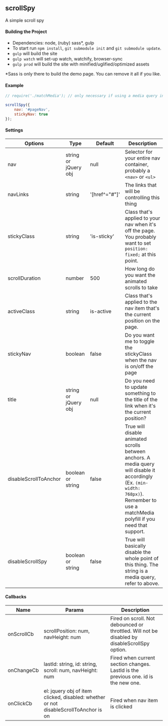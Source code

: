 scrollSpy
-----------
A simple scroll spy

#### Building the Project
* Dependencies: node, (ruby) sass*, gulp
* To start run `npm install`, `git submodule init` and `git submodule update`.
* `gulp` will build the site
* `gulp watch` will set-up watch, watchify, browser-sync
* `gulp prod` will build the site with minified/uglified/optimized assets

\*Sass is only there to build the demo page. You can remove it all if you like.

#### Example

```javascript
// require('./matchMedia'); // only necessary if using a media query in options & want deeper support

scrollSpy({
	nav: '#pageNav',
	stickyNav: true
});
```

#### Settings
Options | Type | Default | Description
------- | ---- | ------- | -----------
nav | string or jQuery obj | null | Selector for your entire nav container, probably a `<nav>` or `<ul>`
navLinks | string | '[href^="#"]' | The links that will be controlling this thing
stickyClass | string | 'is-sticky' | Class that's applied to your nav when it's off the page. You probably want to set `position: fixed;` at this point.
scrollDuration | number | 500 | How long do you want the animated scrolls to take
activeClass | string | is-active | Class that's applied to the nav item that's the current position on the page.
stickyNav | boolean | false | Do you want me to toggle the stickyClass when the nav is on/off the page
title | string or jQuery obj | null | Do you need to update something to the title of the link when it's the current position?
disableScrollToAnchor | boolean or string | false | True will disable animated scrolls between anchors. A media query will disable it accordingly (Ex. `(min-width: 768px)`). Remember to use a matchMedia polyfill if you need that support.
disableScrollSpy | boolean or string | false | True will basically disable the whole point of this thing. The string is a media query, refer to above.


#### Callbacks
Name | Params | Description
---- | ------ | -----------
onScrollCb | scrollPosition: num, navHeight: num | Fired on scroll. Not debounced or throttled. Will not be disabled by disableScrollSpy option.
onChangeCb | lastId: string, id: string, scroll: num, navHeight: num | Fired when current section changes. LastId is the previous one. id is the new one.
onClickCb | el: jquery obj of item clicked, disabled: whether or not disableScrollToAnchor is on | Fired when nav item is clicked